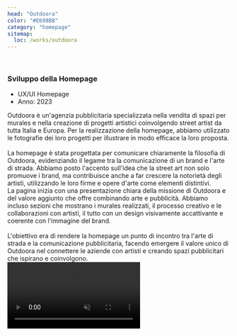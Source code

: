 ```yaml
---
head: "Outdoora"
color: "#E698BB"
category: "homepage"
sitemap:
  loc: /works/outdoora
---
```


<div class="relative">
  
  <img class="w-full" src="/img/works/outdoora/portfolio-work-outdoora-big.png" alt="">
  <a href="https://outdoora.it/" target="_blank"> 
    <img class="pf-cta" src="/img/works/outdoora/portfolio-work-outdoora-big-cta.svg" alt="">
  </a>
</div>

<div class="pf-heading">
  <div>
    <h3>Sviluppo della Homepage</h3>
  </div>
  <div class="pf-skills">
    <ul>
      <li>UX/UI Homepage</li>
      <li>Anno: 2023</li>
    </ul>
  </div>
</div>

<div class="pf-text">
  <div>
    Outdoora è un'agenzia pubblicitaria specializzata nella vendita di spazi per murales e nella creazione di progetti artistici coinvolgendo street artist da tutta Italia e Europa. Per la realizzazione della homepage, abbiamo utilizzato le fotografie dei loro progetti per illustrare in modo efficace la loro proposta.<br /><br />La homepage è stata progettata per comunicare chiaramente la filosofia di Outdoora, evidenziando il legame tra la comunicazione di un brand e l'arte di strada. Abbiamo posto l'accento sull'idea che la street art non solo promuove i brand, ma contribuisce anche a far crescere la notorietà degli artisti, utilizzando le loro firme e opere d'arte come elementi distintivi.
  </div>
  <div>
    La pagina inizia con una presentazione chiara della missione di Outdoora e del valore aggiunto che offre combinando arte e pubblicità. Abbiamo incluso sezioni che mostrano i murales realizzati, il processo creativo e le collaborazioni con artisti, il tutto con un design visivamente accattivante e coerente con l'immagine del brand.<br /><br />L'obiettivo era di rendere la homepage un punto di incontro tra l'arte di strada e la comunicazione pubblicitaria, facendo emergere il valore unico di Outdoora nel connettere le aziende con artisti e creando spazi pubblicitari che ispirano e coinvolgono.
  </div>
</div>

<div class="relative mb-12">
  <video class="rounded-[5px] lg:rounded-[20px]" src="/img/works/outdoora/portfolio-work-outdoora-small-video.mp4" playsinline autoplay muted loop></video>
</div>
